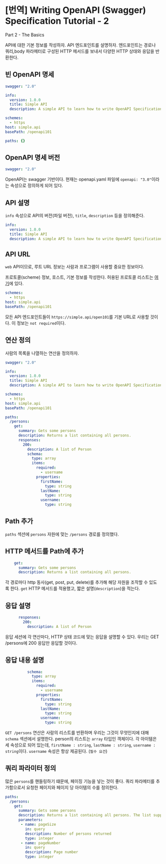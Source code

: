 # [번역] Writing OpenAPI (Swagger) Specification Tutorial - 2

Part 2 - The Basics

API에 대한 기본 정보를 작성하자.
API 엔드포인트를 설명하자.
엔드포인트는 경로나 쿼리,body 파라메터로 구성된 HTTP 메서드를 보내서 다양한 HTTP 상태와 응답을 반환한다.

## 빈 OpenAPI 명세

```yaml
swagger: "2.0"

info:
  version: 1.0.0
  title: Simple API
  description: A simple API to learn how to write OpenAPI Specification

schemes:
  - https
host: simple.api
basePath: /openapi101

paths: {}
```

## OpenAPI 명세 버전

```yaml
swagger: "2.0"
```

OpenAPI는 swagger 기반이다. 현재는 openapi.yaml 파일에 `openapi: "3.0"`이라는 속성으로 정의하게 되어 있다.

## API 설명

`info` 속성으로 API의 버전(파일 버전), `title`, `description` 등을 정의해준다.

```yaml
info:
  version: 1.0.0
  title: Simple API
  description: A simple API to learn how to write OpenAPI Specification
```

## API URL

`web` API이므로, 루트 URL 정보는 사람과 프로그램이 사용할 중요한 정보이다.

프로토콜(scheme) 정보, 호스트, 기본 정보를 작성한다. 허용된 프로토콜 리스트는 [여기](https://github.com/OAI/OpenAPI-Specification/blob/master/versions/2.0.md#swaggerObject)에 있다.

```yaml
schemes:
  - https
host: simple.api
basePath: /openapi101
```
모든 API 엔드포인트들이  `https://simple.api/open101`를 기본 URL로 사용할 것이다. 이 정보는 `not required`이다.

## 연산 정의

사람의 목록을 나열하는 연산을 정의하자.

```yaml
swagger: "2.0"

info:
  version: 1.0.0
  title: Simple API
  description: A simple API to learn how to write OpenAPI Specification

schemes:
  - https
host: simple.api
basePath: /openapi101

paths:
  /persons:
    get:
      summary: Gets some persons
      description: Returns a list containing all persons.
      responses:
        200:
          description: A list of Person
          schema:
            type: array
            items:
              required:
                - username
              properties:
                firstName:
                  type: string
                lastName:
                  type: string
                username:
                  type: string 
```

## Path 추가

`paths` 섹션에 `persons` 자원에 맞는 `/persons` 경로를 정의했다.

## HTTP 메서드를 Path에 추가

```yaml
    get:
      summary: Gets some persons
      description: Returns a list containing all persons.
```

각 경로마다 http 동사(get, post, put, delete)를 추가해 해당 자원을 조작할 수 있도록 한다.
`get` HTTP 메서드를 적용했고, 짧은 설명(`description`)을 적는다.

## 응답 설명

```yaml
      responses:
        200:
          description: A list of Person
```

응답 세션에 각 연산마다, HTTP 상태 코드에 맞는 응답을 설명할 수 있다.
우리는 GET /persons에 200 응답만 응답할 것이다.

## 응답 내용 설명

```yaml
          schema:
            type: array
            items:
              required:
                - username
              properties:
                firstName:
                  type: string
                lastName:
                  type: string
                username:
                  type: string
```

`GET /persons` 연산은 사람의 리스트를 반환하며 우리는 그것이 무엇인지에 대해 `schema` 섹션에서 설명한다.
person의 리스트는 `array` 타입인 객체이다.
각 아이템은 세 속성으로 되어 있는데, `firstName : string`, `lastName : string`, `username : string`이다. `username` 속성은 항상 제공된다. (`필수 요건`)

## 쿼리 파라미터 정의

많은 `persons`를 핸들링하기 떄문에, 페이징 기능을 넣는 것이 좋다. 쿼리 파라메터를 추가함으로서 요청한 페이지와 페이지 당 아이템의 수를 정의한다.

```yaml
paths:
  /persons:
    get:
      summary: Gets some persons
      description: Returns a list containing all persons. The list supports paging.
      parameters:
       - name: pageSize
         in: query
         description: Number of persons returned
         type: integer
       - name: pageNumber
         in: query
         description: Page number
         type: integer
```



## 